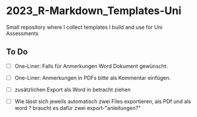 # 2023_R-Markdown_Templates-Uni
Small repository where I collect templates I build and use for Uni Assessments

## To Do
- [ ] One-Liner: Falls für Anmerkungen Word Dokument gewünscht.
- [ ] One-Liner: Anmerkungen in PDFs bitte als Kommentar einfügen.

- [ ] zusätzlichen Export als Word in betracht ziehen
- [ ] Wie lässt sich jeweils automatisch zwei Files exportieren, als PDf und als word ? braucht es dafür zwei export-"anleitungen?"

